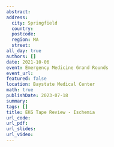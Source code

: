 ```yaml
---
abstract: 
address:
  city: Springfield
  country:
  postcode: 
  region: MA
  street: 
all_day: true
authors: []
date: 2021-10-06
event: Emergency Medicine Grand Rounds
event_url: 
featured: false
location: Baystate Medical Center
math: true
publishDate: 2023-07-18
summary: 
tags: []
title: EKG Tape Review - Ischemia
url_code: 
url_pdf: 
url_slides: 
url_video: 
---
```

